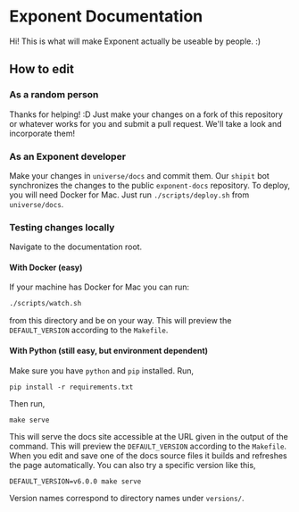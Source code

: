 # Exponent Documentation

Hi! This is what will make Exponent actually be useable by people. :)


## How to edit

### As a random person

Thanks for helping! :D Just make your changes on a fork of this repository or
whatever works for you and submit a pull request. We'll take a look and
incorporate them!

### As an Exponent developer

Make your changes in `universe/docs` and commit them. Our `shipit` bot
synchronizes the changes to the public `exponent-docs` repository. To deploy,
you will need Docker for Mac. Just run `./scripts/deploy.sh` from
`universe/docs`.

### Testing changes locally

Navigate to the documentation root.

#### With Docker (easy)

If your machine has Docker for Mac you can run:

```bash
./scripts/watch.sh
```

from this directory and be on your way. This will preview the `DEFAULT_VERSION`
according to the `Makefile`.

#### With Python (still easy, but environment dependent)

Make sure you have `python` and `pip` installed. Run,

```pip install -r requirements.txt```

Then run,

```make serve```

This will serve the docs site accessible at the URL given in the output of the
command. This will preview the `DEFAULT_VERSION` according to the `Makefile`.
When you edit and save one of the docs source files it builds and refreshes the
page automatically. You can also try a specific version like this,

```DEFAULT_VERSION=v6.0.0 make serve```

Version names correspond to directory names under `versions/`.

